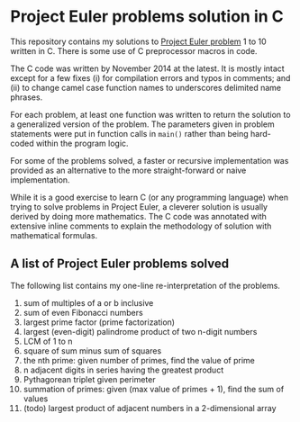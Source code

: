 # Project Euler problems solution in C

This repository contains my solutions to [Project Euler problem](https://projecteuler.net/archives) 1 to 10 written in C. There is some use of C preprocessor macros in code.

The C code was written by November 2014 at the latest. It is mostly intact except for a few fixes (i) for compilation errors and typos in comments; and (ii) to change camel case function names to underscores delimited name phrases.

For each problem, at least one function was written to return the solution to a generalized version of the problem. The parameters given in problem statements were put in function calls in `main()` rather than being hard-coded within the program logic.

For some of the problems solved, a faster or recursive implementation was provided as an alternative to the more straight-forward or naive implementation.

While it is a good exercise to learn C (or any programming language) when trying to solve problems in Project Euler, a cleverer solution is usually derived by doing more mathematics. The C code was annotated with extensive inline comments to explain the methodology of solution with mathematical formulas.

## A list of Project Euler problems solved

The following list contains my one-line re-interpretation of the problems.

1. sum of multiples of a or b inclusive
2. sum of even Fibonacci numbers
3. largest prime factor (prime factorization)
4. largest (even-digit) palindrome product of two n-digit numbers
5. LCM of 1 to n
6. square of sum minus sum of squares
7. the nth prime: given number of primes, find the value of prime
8. n adjacent digits in series having the greatest product
9. Pythagorean triplet given perimeter
10. summation of primes: given (max value of primes + 1), find the sum of values
11. (todo) largest product of adjacent numbers in a 2-dimensional array
